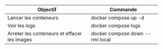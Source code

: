 |Objectif|Commande|
| --- | --- |
|Lancer les conteneurs|docker compose up -d|
|Voir les logs| docker compose logs|
|Arreter les conteneurs et effacer les images| docker compose down --rmi local|

